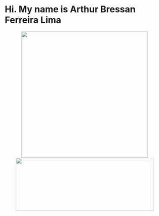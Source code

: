 # Hi. My name is Arthur Bressan Ferreira Lima

<p align="center">
  <img src="https://github-readme-stats.vercel.app/api?username=ArthurBres&show_icons=true&theme=green" width="400">
  <img src="https://github-readme-stats.vercel.app/api/top-langs/?username=ArthurBres&hide_progress=true&theme=dark" width="435" height="168">
</p>
